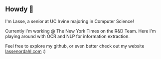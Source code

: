 ## Howdy 👋

I'm Lasse, a senior at UC Irvine majoring in Computer Science!

Currently I'm working @ The New York Times on the R&D Team. Here I'm playing around with OCR and NLP for information extraction.

Feel free to explore my github, or even better check out my website [lassenordahl.com](http://www.lassenordahl.com) :)

<!--
**LasseNordahl/LasseNordahl** is a ✨ _special_ ✨ repository because its `README.md` (this file) appears on your GitHub profile.

Here are some ideas to get you started:

- 🔭 I’m currently working on ...
- 🌱 I’m currently learning ...
- 👯 I’m looking to collaborate on ...
- 🤔 I’m looking for help with ...
- 💬 Ask me about ...
- 📫 How to reach me: ...
- 😄 Pronouns: ...
- ⚡ Fun fact: ...
-->
